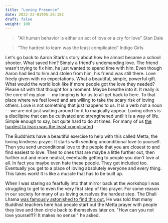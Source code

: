 ```yaml
---
title: "Loving Presence"
date: 2022-22-01T05:26:15Z
draft: false
weight: 100
---
```

> "All human behavior is either an act of love or a cry for love"
 Stan Dale

> “The hardest to learn was the least complicated”
 Indigo Girls

Let's go back to Aaron Stark's story about how he almost became a school shooter. What saved him? Simply a friend's undemanding love. The friend wasn't trying to fix him, he just wanted to spend time with him. Even though Aaron had lied to him and stolen from him, his friend was still there. Love freely given with no expectations. What a beautiful, simple, powerful gift. What would the world look like if more people got the love they needed? Please sit with that thought for a moment. Maybe breathe into it. It really is the core of my plan -- my longing is for us to all get back to here. To that place where we feel loved and are willing to take the scary risk of loving others. Love is not something that just happens to us. It is a verb not a noun -- we are not just waiting around for it to magically appear. Loving others is a discilipine that can be cultivated and strengthened until it is a way of life. Simple enough to say, but quite hard to do at times. For many of us [the hardest to learn was the least complicated][1]

The Buddhists have a beautiful exercise to help with this called Metta, the loving kindness prayer. It starts with sending unconditional love to yourself. Then you send unconditional love to the people that you are closest to and find easiest to love. Then to ones that are maybe a little further out, then further out and more neutral, eventually getting to people you don't love at all. In fact you maybe even hate these people. They get included too. Eventually you get to a place of loving absolutely everyone and every thing. This takes work! It is like a muscle that has to be built up.

When I was staring so fearfully into that mirror back at the workshop I was struggling to get to even the very first step of this prayer. For some reason in our society for many of us loving ourselves the hardest step. The Dhali Lhama [was famously astonished to find this out.][2] He was told that many Buddhist teachers here had people start out the Metta prayer with people they love and then circle back to themselves later on. "How can you not love yourself!?! It makes no sense!" he asked.

[1]:	https://open.spotify.com/album/08rSr5tinC3ZsQMPFgYuW4
[2]:	http://www.dispatchesfromtheheart.com/blog/2016/2/23/hhdl-self-hatred-story
